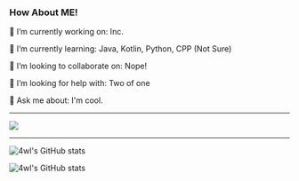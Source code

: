### How About ME! 

 🔭 I’m currently working on: Inc.
 
 🌱 I’m currently learning: Java, Kotlin, Python, CPP (Not Sure)
 
 👯 I’m looking to collaborate on: Nope!
 
 🤔 I’m looking for help with: Two of one
 
 💬 Ask me about: I'm cool.
 
-----

![](https://komarev.com/ghpvc/?username=4wl)

-----

![4wl's GitHub stats](https://github-readme-stats.vercel.app/api?username=4wl&show_icons=true&theme=omni)

![4wl's GitHub stats](https://github-readme-stats.vercel.app/api/top-langs/?username=4wl&show_icons=true&theme=omni)
